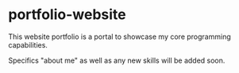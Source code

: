 # portfolio-website

This website portfolio is a portal to showcase my core programming capabilities.

Specifics "about me" as well as any new skills will be added soon.
